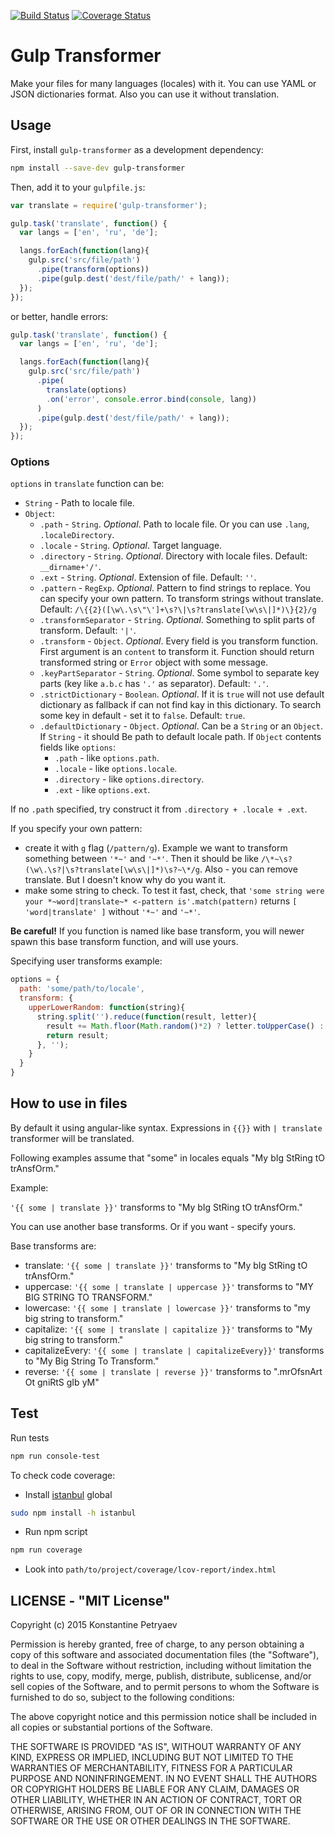 [![Build Status](https://travis-ci.org/NumminorihSF/gulp-transformer.svg?branch=master)](https://travis-ci.org/NumminorihSF/gulp-transformer)
[![Coverage Status](https://coveralls.io/repos/NumminorihSF/gulp-transformer/badge.svg?branch=master&service=github)](https://coveralls.io/github/NumminorihSF/gulp-transformer?branch=master)

# Gulp Transformer

Make your files for many languages (locales) with it.
You can use YAML or JSON dictionaries format.
Also you can use it without translation.

## Usage

First, install `gulp-transformer` as a development dependency:

```sh
npm install --save-dev gulp-transformer
```

Then, add it to your `gulpfile.js`:

```js
var translate = require('gulp-transformer');

gulp.task('translate', function() {
  var langs = ['en', 'ru', 'de'];

  langs.forEach(function(lang){
    gulp.src('src/file/path')
      .pipe(transform(options))
      .pipe(gulp.dest('dest/file/path/' + lang));
  });
});
```

or better, handle errors:

```js
gulp.task('translate', function() {
  var langs = ['en', 'ru', 'de'];

  langs.forEach(function(lang){
    gulp.src('src/file/path')
      .pipe(
        translate(options)
        .on('error', console.error.bind(console, lang))
      )
      .pipe(gulp.dest('dest/file/path/' + lang));
  });
});
```

### Options

`options` in `translate` function can be:
  * `String` - Path to locale file.
  * `Object`:
    * `.path` - `String`. _Optional_. Path to locale file.
    Or you can use `.lang`, `.localeDirectory`.
    * `.locale` - `String`. _Optional_. Target language.
    * `.directory` - `String`. _Optional_. Directory with locale files. Default: `__dirname+'/'`.
    * `.ext` - `String`. _Optional_. Extension of file. Default: `''`.
    * `.pattern` - `RegExp`. _Optional_. Pattern to find strings to replace. You can specify your own pattern.
    To transform strings without translate.
    Default: `/\{{2}([\w\.\s\"\']+\s?\|\s?translate[\w\s\|]*)\}{2}/g`
    * `.transformSeparator` - `String`. _Optional_. Something to split parts of transform. Default: `'|'`.
    * `.transform` - `Object`. _Optional_. Every field is you transform function.
    First argument is an `content` to transform it.
    Function should return transformed string or `Error` object with some message.
    * `.keyPartSeparator` - `String`. _Optional_. Some symbol to separate key parts 
    (key like `a.b.c` has `'.'` as separator). Default: `'.'`.
    * `.strictDictionary` - `Boolean`. _Optional_. If it is `true` will not use default dictionary as fallback
    if can not find kay in this dictionary. To search some key in default - set it to `false`. Default: `true`.
    * `.defaultDictionary` - `Object`. _Optional_. Can be a `String` or an `Object`. 
    If `String` - it should Be path to default locale path. If `Object` contents fields like `options`:
      * `.path` - like `options.path`.
      * `.locale` - like `options.locale`.
      * `.directory` - like `options.directory`.
      * `.ext` - like `options.ext`.
    
    
If no `.path` specified, try construct it from `.directory + .locale + .ext`.

If you specify your own pattern:
  * create it with `g` flag (`/pattern/g`). Example we want to transform something between `'*~'` and `'~*'`.
   Then it should be like `/\*~\s?(\w\.\s?|\s?translate[\w\s\|]*)\s?~\*/g`. Also - you can remove translate. 
   But I doesn't know why do you want it.
  * make some string to check. To test it fast, check, 
  that `'some string were your *~word|translate~* <-pattern is'.match(pattern)` returns
  `[ 'word|translate' ]` without `'*~'` and `'~*'`.

**Be careful!** If you function is named like base transform, 
you will newer spawn this base transform function, and will use yours.

Specifying user transforms example:

```js
options = {
  path: 'some/path/to/locale',
  transform: {
    upperLowerRandom: function(string){
      string.split('').reduce(function(result, letter){
        result += Math.floor(Math.random()*2) ? letter.toUpperCase() : letter.toLowerCase();
        return result;
      }, '');
    }
  }
}
```



## How to use in files

By default it using angular-like syntax. Expressions in `{{}}` with ` | translate `
transformer will be translated.

Following examples assume that "some" in locales equals "My bIg StRing tO trAnsfOrm."

Example:

`'{{ some | translate }}'` transforms to "My bIg StRing tO trAnsfOrm."

You can use another base transforms. Or if you want - specify yours.

Base transforms are:
  * translate: `'{{ some | translate }}'` transforms to "My bIg StRing tO trAnsfOrm."
  * uppercase: `'{{ some | translate | uppercase }}'` transforms to "MY BIG STRING TO TRANSFORM."
  * lowercase: `'{{ some | translate | lowercase }}'` transforms to "my big string to transform."
  * capitalize: `'{{ some | translate | capitalize }}'` transforms to "My big string to transform."
  * capitalizeEvery: `'{{ some | translate | capitalizeEvery}}'` transforms to "My Big String To Transform."
  * reverse: `'{{ some | translate | reverse }}'` transforms to ".mrOfsnArt Ot gniRtS gIb yM"
  

## Test

Run tests
```sh
npm run console-test
```

To check code coverage:
  * Install [istanbul](https://github.com/gotwarlost/istanbul) global
```sh
sudo npm install -h istanbul
```

  * Run npm script
```sh
npm run coverage
```
  
  * Look into `path/to/project/coverage/lcov-report/index.html`


## LICENSE - "MIT License"

Copyright (c) 2015 Konstantine Petryaev

Permission is hereby granted, free of charge, to any person obtaining a copy
of this software and associated documentation files (the "Software"), to deal
in the Software without restriction, including without limitation the rights
to use, copy, modify, merge, publish, distribute, sublicense, and/or sell
copies of the Software, and to permit persons to whom the Software is
furnished to do so, subject to the following conditions:

The above copyright notice and this permission notice shall be included in all
copies or substantial portions of the Software.

THE SOFTWARE IS PROVIDED "AS IS", WITHOUT WARRANTY OF ANY KIND, EXPRESS OR
IMPLIED, INCLUDING BUT NOT LIMITED TO THE WARRANTIES OF MERCHANTABILITY,
FITNESS FOR A PARTICULAR PURPOSE AND NONINFRINGEMENT. IN NO EVENT SHALL THE
AUTHORS OR COPYRIGHT HOLDERS BE LIABLE FOR ANY CLAIM, DAMAGES OR OTHER
LIABILITY, WHETHER IN AN ACTION OF CONTRACT, TORT OR OTHERWISE, ARISING FROM,
OUT OF OR IN CONNECTION WITH THE SOFTWARE OR THE USE OR OTHER DEALINGS IN THE
SOFTWARE.